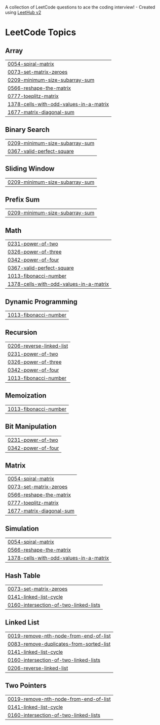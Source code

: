 A collection of LeetCode questions to ace the coding interview! - Created using [LeetHub v2](https://github.com/arunbhardwaj/LeetHub-2.0)
<!---LeetCode Topics Start-->
# LeetCode Topics
## Array
|  |
| ------- |
| [0054-spiral-matrix](https://github.com/AkshayPalSingh/Leetcode-/tree/master/0054-spiral-matrix) |
| [0073-set-matrix-zeroes](https://github.com/AkshayPalSingh/Leetcode-/tree/master/0073-set-matrix-zeroes) |
| [0209-minimum-size-subarray-sum](https://github.com/AkshayPalSingh/Leetcode-/tree/master/0209-minimum-size-subarray-sum) |
| [0566-reshape-the-matrix](https://github.com/AkshayPalSingh/Leetcode-/tree/master/0566-reshape-the-matrix) |
| [0777-toeplitz-matrix](https://github.com/AkshayPalSingh/Leetcode-/tree/master/0777-toeplitz-matrix) |
| [1378-cells-with-odd-values-in-a-matrix](https://github.com/AkshayPalSingh/Leetcode-/tree/master/1378-cells-with-odd-values-in-a-matrix) |
| [1677-matrix-diagonal-sum](https://github.com/AkshayPalSingh/Leetcode-/tree/master/1677-matrix-diagonal-sum) |
## Binary Search
|  |
| ------- |
| [0209-minimum-size-subarray-sum](https://github.com/AkshayPalSingh/Leetcode-/tree/master/0209-minimum-size-subarray-sum) |
| [0367-valid-perfect-square](https://github.com/AkshayPalSingh/Leetcode-/tree/master/0367-valid-perfect-square) |
## Sliding Window
|  |
| ------- |
| [0209-minimum-size-subarray-sum](https://github.com/AkshayPalSingh/Leetcode-/tree/master/0209-minimum-size-subarray-sum) |
## Prefix Sum
|  |
| ------- |
| [0209-minimum-size-subarray-sum](https://github.com/AkshayPalSingh/Leetcode-/tree/master/0209-minimum-size-subarray-sum) |
## Math
|  |
| ------- |
| [0231-power-of-two](https://github.com/AkshayPalSingh/Leetcode-/tree/master/0231-power-of-two) |
| [0326-power-of-three](https://github.com/AkshayPalSingh/Leetcode-/tree/master/0326-power-of-three) |
| [0342-power-of-four](https://github.com/AkshayPalSingh/Leetcode-/tree/master/0342-power-of-four) |
| [0367-valid-perfect-square](https://github.com/AkshayPalSingh/Leetcode-/tree/master/0367-valid-perfect-square) |
| [1013-fibonacci-number](https://github.com/AkshayPalSingh/Leetcode-/tree/master/1013-fibonacci-number) |
| [1378-cells-with-odd-values-in-a-matrix](https://github.com/AkshayPalSingh/Leetcode-/tree/master/1378-cells-with-odd-values-in-a-matrix) |
## Dynamic Programming
|  |
| ------- |
| [1013-fibonacci-number](https://github.com/AkshayPalSingh/Leetcode-/tree/master/1013-fibonacci-number) |
## Recursion
|  |
| ------- |
| [0206-reverse-linked-list](https://github.com/AkshayPalSingh/Leetcode-/tree/master/0206-reverse-linked-list) |
| [0231-power-of-two](https://github.com/AkshayPalSingh/Leetcode-/tree/master/0231-power-of-two) |
| [0326-power-of-three](https://github.com/AkshayPalSingh/Leetcode-/tree/master/0326-power-of-three) |
| [0342-power-of-four](https://github.com/AkshayPalSingh/Leetcode-/tree/master/0342-power-of-four) |
| [1013-fibonacci-number](https://github.com/AkshayPalSingh/Leetcode-/tree/master/1013-fibonacci-number) |
## Memoization
|  |
| ------- |
| [1013-fibonacci-number](https://github.com/AkshayPalSingh/Leetcode-/tree/master/1013-fibonacci-number) |
## Bit Manipulation
|  |
| ------- |
| [0231-power-of-two](https://github.com/AkshayPalSingh/Leetcode-/tree/master/0231-power-of-two) |
| [0342-power-of-four](https://github.com/AkshayPalSingh/Leetcode-/tree/master/0342-power-of-four) |
## Matrix
|  |
| ------- |
| [0054-spiral-matrix](https://github.com/AkshayPalSingh/Leetcode-/tree/master/0054-spiral-matrix) |
| [0073-set-matrix-zeroes](https://github.com/AkshayPalSingh/Leetcode-/tree/master/0073-set-matrix-zeroes) |
| [0566-reshape-the-matrix](https://github.com/AkshayPalSingh/Leetcode-/tree/master/0566-reshape-the-matrix) |
| [0777-toeplitz-matrix](https://github.com/AkshayPalSingh/Leetcode-/tree/master/0777-toeplitz-matrix) |
| [1677-matrix-diagonal-sum](https://github.com/AkshayPalSingh/Leetcode-/tree/master/1677-matrix-diagonal-sum) |
## Simulation
|  |
| ------- |
| [0054-spiral-matrix](https://github.com/AkshayPalSingh/Leetcode-/tree/master/0054-spiral-matrix) |
| [0566-reshape-the-matrix](https://github.com/AkshayPalSingh/Leetcode-/tree/master/0566-reshape-the-matrix) |
| [1378-cells-with-odd-values-in-a-matrix](https://github.com/AkshayPalSingh/Leetcode-/tree/master/1378-cells-with-odd-values-in-a-matrix) |
## Hash Table
|  |
| ------- |
| [0073-set-matrix-zeroes](https://github.com/AkshayPalSingh/Leetcode-/tree/master/0073-set-matrix-zeroes) |
| [0141-linked-list-cycle](https://github.com/AkshayPalSingh/Leetcode-/tree/master/0141-linked-list-cycle) |
| [0160-intersection-of-two-linked-lists](https://github.com/AkshayPalSingh/Leetcode-/tree/master/0160-intersection-of-two-linked-lists) |
## Linked List
|  |
| ------- |
| [0019-remove-nth-node-from-end-of-list](https://github.com/AkshayPalSingh/Leetcode-/tree/master/0019-remove-nth-node-from-end-of-list) |
| [0083-remove-duplicates-from-sorted-list](https://github.com/AkshayPalSingh/Leetcode-/tree/master/0083-remove-duplicates-from-sorted-list) |
| [0141-linked-list-cycle](https://github.com/AkshayPalSingh/Leetcode-/tree/master/0141-linked-list-cycle) |
| [0160-intersection-of-two-linked-lists](https://github.com/AkshayPalSingh/Leetcode-/tree/master/0160-intersection-of-two-linked-lists) |
| [0206-reverse-linked-list](https://github.com/AkshayPalSingh/Leetcode-/tree/master/0206-reverse-linked-list) |
## Two Pointers
|  |
| ------- |
| [0019-remove-nth-node-from-end-of-list](https://github.com/AkshayPalSingh/Leetcode-/tree/master/0019-remove-nth-node-from-end-of-list) |
| [0141-linked-list-cycle](https://github.com/AkshayPalSingh/Leetcode-/tree/master/0141-linked-list-cycle) |
| [0160-intersection-of-two-linked-lists](https://github.com/AkshayPalSingh/Leetcode-/tree/master/0160-intersection-of-two-linked-lists) |
<!---LeetCode Topics End-->